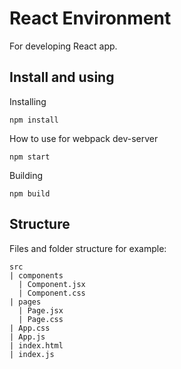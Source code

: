 # React Environment

For developing React app.

## Install and using

Installing

```
npm install
```

How to use for webpack dev-server

```
npm start
```

Building

```
npm build
```

## Structure

Files and folder structure for example:

```
src
| components
  | Component.jsx
  | Component.css
| pages
  | Page.jsx
  | Page.css
| App.css
| App.js
| index.html
| index.js
```